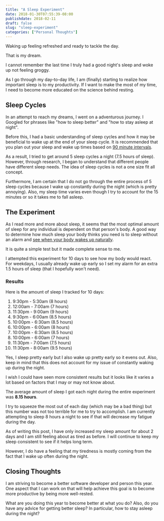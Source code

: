 ```yaml
---
title: "A Sleep Experiment"
date: 2018-01-30T07:55:39-08:00
publishdate: 2018-02-11
draft: false
slug: "sleep-experiment"
categories: ["Personal Thoughts"]
---
```


Waking up feeling refreshed and ready to tackle the day.

That is my dream.

I cannot remember the last time I truly had a good night's sleep and woke up not feeling groggy.

As I go through my day-to-day life, I am (finally) starting to realize how important sleep is to my productivity. If I want to make the most of my time, I need to become more educated on the science behind resting.

## Sleep Cycles

In an attempt to reach my dreams, I went on a adventurous journey. I Googled for phrases like "how to sleep better" and "how to stay asleep at night".

Before this, I had a basic understanding of sleep cycles and how it may be beneficial to wake up at the end of your sleep cycle. It is recommended that you plan out your sleep and wake up times based on [90 minute intervals](https://www.psychologytoday.com/blog/between-you-and-me/201307/your-sleep-cycle-revealed).

As a result, I tried to get around 5 sleep cycles a night (7.5 hours of sleep). However, through research, I began to understand that different people have different sleep needs. The idea of sleep cycles is not a one size fit all concept.

Furthermore, I am certain that I do not go through the entire process of 5 sleep cycles because I wake up constantly during the night (which is pretty annoying). Also, my sleep time varies even though I try to account for the 15 minutes or so it takes me to fall asleep.

## The Experiment

As I read more and more about sleep, it seems that the most optimal amount of sleep for any individual is dependent on that person's body. A good way to determine how much sleep your body thinks you need is to sleep without an alarm and [see when your body wakes up naturally](http://physicalliving.com/figure-out-exactly-how-much-sleep-you-need-with-this-simple-self-test/).

It is quite a simple test but it made complete sense to me.

I attempted this experiment for 10 days to see how my body would react. For weekdays, I usually already wake up early so I set my alarm for an extra 1.5 hours of sleep (that I hopefully won't need).

### Results

Here is the amount of sleep I tracked for 10 days:

1. 9:30pm - 5:30am (8 hours)
2. 12:00am - 7:00am (7 hours)
3. 11:30pm - 9:00am (9 hours)
4. 9:30pm - 6:00am (8.5 hours)
5. 10:00pm - 6:30am (8.5 hours)
6. 10:00pm - 6:00am (8 hours)
7. 10:00pm - 6:30am (8.5 hours)
8. 10:00pm - 6:00am (7 hours)
9. 11:30pm - 7:00am (7.5 hours)
10. 11:30pm - 8:00am (9.5 hours)

Yes, I sleep pretty early but I also wake up pretty early so it evens out. Also, keep in mind that this does not account for my issue of constantly waking up during the night.

I wish I could have seen more consistent results but it looks like it varies a lot based on factors that I may or may not know about.

The average amount of sleep I got each night during the entire experiment was **8.15 hours**.

I try to squeeze the most out of each day (which may be a bad thing) but this number was not too terrible for me to try to accomplish. I am currently attempting to sleep 8 hours a night to see if that will decrease my fatigue during the day.

As of writing this post, I have only increased my sleep amount for about 2 days and I am still feeling about as tired as before. I will continue to keep my sleep consistent to see if it helps long term.

However, I do have a feeling that my tiredness is mostly coming from the fact that I wake up often during the night.

## Closing Thoughts

I am striving to become a better software developer and person this year. One aspect that I can work on that will help achieve this goal is to become more productive by being more well-rested.

What are you doing this year to become better at what you do? Also, do you have any advice for getting better sleep? In particular, how to stay asleep during the night?
